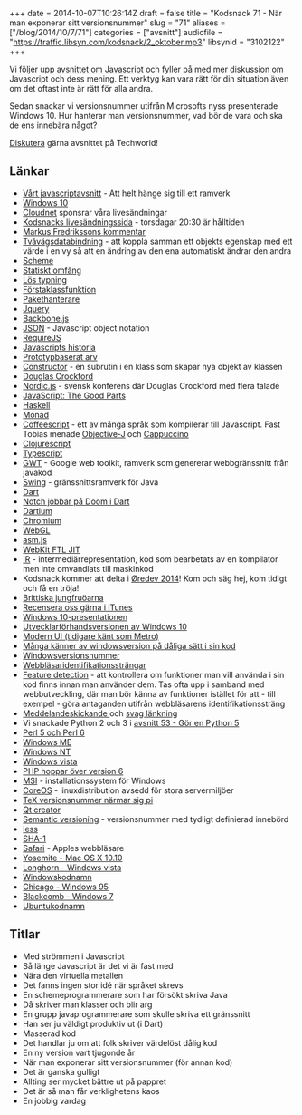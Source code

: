 +++
date = 2014-10-07T10:26:14Z
draft = false
title = "Kodsnack 71 - När man exponerar sitt versionsnummer"
slug = "71"
aliases = ["/blog/2014/10/7/71"]
categories = ["avsnitt"]
audiofile = "https://traffic.libsyn.com/kodsnack/2_oktober.mp3"
libsynid = "3102122"
+++

Vi följer upp [avsnittet om Javascript](https://kodsnack.se/69/) och fyller på med mer diskussion om Javascript och dess mening. Ett verktyg kan vara rätt för din situation även om det oftast inte är rätt för alla andra.

Sedan snackar vi versionsnummer utifrån Microsofts nyss presenterade Windows 10. Hur hanterar man versionsnummer, vad bör de vara och ska de ens innebära något?

[Diskutera](http://techworld.idg.se/2.2524/1.586504/) gärna avsnittet på Techworld!

## Länkar ##
* [Vårt javascriptavsnitt](https://kodsnack.se/69/) - Att helt hänge sig till ett ramverk
* [Windows 10](http://en.wikipedia.org/wiki/Windows_10)
* [Cloudnet](http://www.cloudnet.se) sponsrar våra livesändningar
* [Kodsnacks livesändningssida](http://live.kodsnack.se) - torsdagar 20:30 är hålltiden
* [Markus Fredrikssons kommentar](http://techworld.idg.se/2.2524/1.582923/kodsnack--en-resa-genom-javascript?articleRenderMode=listpostings#comment-1602033599)
* [Tvåvägsdatabindning](http://stackoverflow.com/questions/13504906/what-is-two-way-binding) - att koppla samman ett objekts egenskap med ett värde i en vy så att en ändring av den ena automatiskt ändrar den andra
* [Scheme](http://en.wikipedia.org/wiki/Scheme_%28programming_language%29)
* [Statiskt omfång](http://en.wikipedia.org/wiki/Scope_%28computer_science%29)
* [Lös typning](http://blog.jeremymartin.name/2008/03/understanding-loose-typing-in.html)
* [Förstaklassfunktion](http://en.wikipedia.org/wiki/First-class_function)
* [Pakethanterare](http://aptitude.alioth.debian.org/doc/en/pr01s02.html)
* [Jquery](https://jquery.org/)
* [Backbone.js](http://backbonejs.org/)
* [JSON](http://json.org/) - Javascript object notation
* [RequireJS](http://requirejs.org/)
* [Javascripts historia](https://www.w3.org/community/webed/wiki/A_Short_History_of_JavaScript)
* [Prototypbaserat arv](http://en.wikipedia.org/wiki/Prototype-based_programming)
* [Constructor](http://en.wikipedia.org/wiki/Constructor_%28object-oriented_programming%29) - en subrutin i en klass som skapar nya objekt av klassen
* [Douglas Crockford](http://www.crockford.com/)
* [Nordic.js](http://nordicjs.com/) - svensk konferens där Douglas Crockford med flera talade
* [JavaScript: The Good Parts](http://www.amazon.com/JavaScript-Good-Parts-Douglas-Crockford/dp/0596517742)
* [Haskell](http://www.haskell.org/haskellwiki/Haskell)
* [Monad](http://en.wikipedia.org/wiki/Monad_%28functional_programming%29)
* [Coffeescript](http://coffeescript.org/) - ett av många språk som kompilerar till Javascript. Fast Tobias menade [Objective-J](http://en.wikipedia.org/wiki/Objective-J) och  [Cappuccino](http://en.wikipedia.org/wiki/Cappuccino_%28application_development_framework%29)
* [Clojurescript](https://github.com/clojure/clojurescript)
* [Typescript](http://www.typescriptlang.org/)
* [GWT](http://www.gwtproject.org/) - Google web toolkit, ramverk som genererar webbgränssnitt från javakod
* [Swing](http://en.wikipedia.org/wiki/Swing_%28Java%29) - gränssnittsramverk för Java
* [Dart](https://www.dartlang.org/)
* [Notch jobbar på Doom i Dart](http://notch.net/2014/09/doom/)
* [Dartium](https://www.dartlang.org/tools/dartium/)
* [Chromium](http://www.chromium.org/)
* [WebGL](http://en.wikipedia.org/wiki/WebGL)
* [asm.js](http://asmjs.org/)
* [WebKit FTL JIT](https://www.webkit.org/blog/3362/introducing-the-webkit-ftl-jit/)
* [IR](http://en.wikipedia.org/wiki/Intermediate_language) - intermediärrepresentation, kod som bearbetats av en kompilator men inte omvandlats till maskinkod
* Kodsnack kommer att delta i [Øredev 2014](http://oredev.org/)! Kom och säg hej, kom tidigt och få en tröja!
* [Brittiska jungfruöarna](https://www.google.com/maps/place/British+Virgin+Islands/@18.420695,-64.639968,7z/data=!4m2!3m1!1s0x8c05739c2b6453cd:0x6da070eeb1ec3b3d)
* [Recensera oss gärna i iTunes](https://itunes.apple.com/se/podcast/kodsnack/id561631498?mt=2)
* [Windows 10-presentationen](http://www.neowin.net/news/microsoft-posts-windows-10-keynote-video-lets-you-relive-the-magic)
* [Utvecklarförhandsversionen av Windows 10](http://windows.microsoft.com/en-us/windows/preview)
* [Modern UI (tidigare känt som Metro)](http://en.wikipedia.org/wiki/Metro_%28design_language%29)
* [Många känner av windowsversion på dåliga sätt i sin kod](https://searchcode.com/?q=if%28version%2Cstartswith%28%22windows+9%22%29)
* [Windowsversionsnummer](http://www.gaijin.at/en/lstwinver.php)
* [Webbläsaridentifikationssträngar](http://www.useragentstring.com/pages/Browserlist/)
* [Feature detection](http://en.wikipedia.org/wiki/Feature_detection_%28web_development%29) - att kontrollera om funktioner man vill använda i sin kod finns innan man använder dem. Tas ofta upp i samband med webbutveckling, där man bör känna av funktioner istället för att - till exempel - göra antaganden utifrån webbläsarens identifikationssträng
* [Meddelandeskickande ](http://sldn.softlayer.com/blog/sthompson/understanding-objective-c-messaging) och [svag länkning](http://stackoverflow.com/questions/16922013/what-does-it-mean-to-weak-link-a-framework)
* Vi snackade Python 2 och 3 i [avsnitt 53 - Gör en Python 5](https://kodsnack.se/53/)
* [Perl 5 och Perl 6](http://en.wikipedia.org/wiki/Perl_6#Major_changes_from_Perl_5)
* [Windows ME](http://en.wikipedia.org/wiki/Windows_ME)
* [Windows NT](http://en.wikipedia.org/wiki/Windows_NT)
* [Windows vista](http://en.wikipedia.org/wiki/Windows_Vista)
* [PHP hoppar över version 6](http://halls-of-valhalla.org/beta/news/from-php-5-to-7,146/)
* [MSI](http://en.wikipedia.org/wiki/Windows_Installer) - installationssystem för Windows
* [CoreOS](https://coreos.com/) - linuxdistribution avsedd för stora servermiljöer
* [TeX versionsnummer närmar sig pi](http://en.wikipedia.org/wiki/TeX#History)
* [Qt creator](https://qt-project.org/search/tag/qt~creator)
* [Semantic versioning](http://semver.org/) - versionsnummer med tydligt definierad innebörd
* [less](http://en.wikipedia.org/wiki/Less_%28Unix%29)
* [SHA-1](http://en.wikipedia.org/wiki/SHA-1)
* [Safari](http://en.wikipedia.org/wiki/Safari_%28web_browser%29) - Apples webbläsare
* [Yosemite - Mac OS X 10.10](https://www.apple.com/osx/preview/)
* [Longhorn - Windows vista](http://en.wikipedia.org/wiki/Windows_Vista#As_Longhorn)
* [Windowskodnamn](http://namingschemes.com/Windows_codenames)
* [Chicago - Windows 95](http://en.wikipedia.org/wiki/Windows_95)
* [Blackcomb - Windows 7](http://en.wikipedia.org/wiki/Windows_7)
* [Ubuntukodnamn](https://wiki.ubuntu.com/DevelopmentCodeNames)

## Titlar ##
* Med strömmen i Javascript
* Så länge Javascript är det vi är fast med
* Nära den virtuella metallen
* Det fanns ingen stor idé när språket skrevs
* En schemeprogrammerare som har försökt skriva Java
* Då skriver man klasser och blir arg
* En grupp javaprogrammerare som skulle skriva ett gränssnitt
* Han ser ju väldigt produktiv ut (i Dart)
* Masserad kod
* Det handlar ju om att folk skriver värdelöst dålig kod
* En ny version vart tjugonde år
* När man exponerar sitt versionsnummer (för annan kod)
* Det är ganska gulligt
* Allting ser mycket bättre ut på pappret
* Det är så man får verklighetens kaos
* En jobbig vardag
